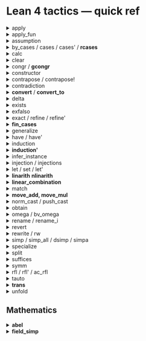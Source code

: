 # Lean 4 tactics — quick ref

<details><summary> apply </summary>

  Roughly, if goal is T, and H is A -> B -> T,
  `apply H` is like
  exact (H ?_ ?_) where ?_ means now goals generated.
</details>

<details><summary> apply_fun </summary>

  -- h : a = b
  apply_fun f at h
  -- h : f a = f b
</details>

<details><summary> assumption </summary>

  + close the goal with a hypothesis, or fail.
  + included by `trivial`
</details>

<details><summary> by_cases / cases / cases' / <b>rcases</b> </summary>

  TODO
</details>

<details><summary> calc </summary>

  Proof by calculation. Also works for inequality.
  ```lean
  calc
    blah = blah1  := by ...
    _    = blah2  := by ...
    _    = blah3  := by ...
    _    = target := by ...
  ```
</details>

<details><summary> clear </summary>

  removes the given hypotheses, or fails if there are remaining references to a hypothesis
</details>

<details><summary> congr / <b>gcongr</b> </summary>

  + congr:
    For example, given `⊢ f (g (x + y)) = f (g (y + x))`,
    `congr` produces the goals `⊢ x = y` and `⊢ y = x`,
    while `congr 2` produces the intended `⊢ x + y = y + x`.
  + <b>gcongr</b>:
    generalized congr. also work for inequality

    trace: `set_option trace.Meta.gcongr true in`
</details>

<details><summary> constructor </summary>

  If the main goal's target type is an inductive type, `constructor` solves it with the first matching constructor, or else fails.
</details>

<details><summary> contrapose / contrapose! </summary>

  * `contrapose`     turns a goal `P → Q` into `¬ Q → ¬ P`
  * `contrapose!`    turns a goal `P → Q` into `¬ Q → ¬ P` and pushes negations inside `P` and `Q` using `push_neg`
  * `contrapose h`   first reverts the local assumption `h`, and then uses `contrapose` and `intro h`
  * `contrapose! h`  first reverts the local assumption `h`, and then uses `contrapose!` and `intro h`
  * `contrapose h with new_h` uses the name `new_h` for the introduced hypothesis
</details>

<details><summary> contradiction </summary>

  + closes the main goal if its hypotheses are "trivially contradictory".
  + included by `trivial`
</details>

<details><summary> <b>convert</b> / <b>convert_to</b> </summary>

  ```lean
  h : 2 * (a * b + b * c + c * a) ≥ a ^ 2 + b ^ 2 + c ^ 2
  ⊢   2 * (b * a + a * c + c * b) ≥ b ^ 2 + a ^ 2 + c ^ 2

  convert h using 1
  ⊢   2 * (b * a + a * c + c * b) = 2 * (a * b + b * c + c * a)
  ⊢   b ^ 2 + a ^ 2 + c ^ 2 = a ^ 2 + b ^ 2 + c ^ 2

  convert h using 2 -- Note that this is too much
  ⊢   2 = 2          -- solved by the tactic
  ⊢   (b * a + a * c + c * b) = (a * b + b * c + c * a)
  ⊢   b ^ 2 = a ^ 2
  ⊢   a ^ 2 = b ^ 2
  ⊢   c ^ 2 = c ^ 2 -- solved

  h : 2 * (a * b + b * c + c * a) ≥ a ^ 2 + b ^ 2 + c ^ 2
  ⊢   2 * (b * a + a * c + c * b) ≥ b ^ 2 + a ^ 2 + c ^ 2
  move_add [←(a^2)] -- move a^2 to the left
  h : 2 * (a * b + b * c + c * a) ≥ a ^ 2 + b ^ 2 + c ^ 2
  ⊢   2 * (b * a + a * c + c * b) ≥ a ^ 2 + b ^ 2 + c ^ 2
  convert h using 2
  ⊢   (b * a + a * c + c * b) = (a * b + b * c + c * a)
  ring_nf
  ```

  `convert_to g = convert (?_ : g)`

  ```lean
  ⊢ a > b
  convert_to (c > d)
  ⊢ c > d
  ⊢ a = c
  ⊢ b = d
  ```
</details>

<details><summary> delta </summary>

  `delta id1 id2 ...` delta-expands the definitions `id1`, `id2`, ....

  This is a low-level tactic, it will expose how recursive definitions have been compiled by Lean.
</details>

<details><summary> exists </summary>

  `exists e₁, e₂, ...` is shorthand for `refine ⟨e₁, e₂, ...⟩; try trivial`.
</details>

<details><summary> exfalso </summary>

  turn the goal into False
</details>

<details><summary> exact / refine / refine' </summary>

  + `exact e` : close the goal using `e`
  + `refine` is similar to exact, but allow holes, which are turned into new goals.
  + e.g., `refine succ_lt_succ (Nat.lt_trans ?_ (lt_succ_self _))`
  + `refine'` is similar to refine, but unsolved `_` and implicit parameters are also turned into new goals.
</details>

<details><summary> <b>fin_cases</b> </summary>

  + e.g.: Convert `Fin 3` into `0, 1, 2`
</details>
<details><summary> generalize </summary>

  ```lean
  example : 2 + 3 = 5 := by
    -- Goals (1)
    -- ⊢ 2 + 3 = 5
    generalize h : 3 = x
    -- Goals (1)
    -- x : ℕ
    -- h : 3 = x
    -- ⊢ 2 + x = 5
    rw [← h]
  ```
</details>

<details><summary> have / have' </summary>

  + have: TODO
  + have': similar to refine'
</details>

<details><summary> induction </summary>

</details>

<details><summary> <b>induction'</b> </summary>

  + induction on list length: `induction' ih : l.length generalizing l`
  + strong induction on list length: `induction' ih : l.length using Nat.case_strong_induction_on generalizing l`
</details>

<details><summary> infer_instance </summary>

  `exact inferInstance`
</details>

<details><summary> injection / injections </summary>

  + injection : from `(a::b) = (c::d)` we derive `a=c` and `b=d`.
  + injections: do it recursively.
</details>

<details><summary> let / set / let' </summary>

  ```lean
  example : 2 + 3 = 5 := by
    -- Goals (1)
    -- ⊢ 2 + 3 = 5
    set x := 3 with h
    -- Goals (1)
    -- x : ℕ := 3
    -- h : x = 3
    -- ⊢ 2 + x = 5
  ```

  + let': similar to refine'
</details>

<details><summary> <b>linarith</b> <b>nlinarith</b> </summary>

  linear (in)equalities over ℕ, ℤ, and ℚ

  nlinarith is more powerful. Try it when you think linarith should work but it didn't.
</details>

<details><summary> <b>linear_combination </b> </summary>

  Let's say we have `h₁ : 2 * a + b = c` and want to proof `a = (c - b) / 2`. We would like lean to do the transposition, but lean is not that smart. `linear_combination` allow us to do the following:
  `a - (c - b) / 2 - (1/2) * (2 * a + b - c) = 0 → a = (c - b) / 2`

  Basically, it is `lhs - rhs - n₁ * (h₁.left - h₁.right) - n₂ * (h₂.left - h₂.right) - ... → lhs = rhs`.

  You need to feed the coefficient manually.

  Sometimes lean can't figure out if denom ≠ 0, use `linear_combination (norm := (field_simp; ring)) h * ...`

  If lean still can't figure out, help it by doing `have : denom ≠ 0 := by your_proof`

  Sometimes, it still won't work because ↑(m / n) = ↑m / ↑n isn't always true. You need to help lean again:

  ```lean
  example (k a b : ℤ) (ha : 1 < a) (hb : 1 < b)
    (h : k * (a - 1) * (b - 1) = a * b) : k = (a * b) / ((a - 1) * (b - 1)) := by
    have hh : ((a - 1) * (b - 1) ∣ (a * b)) := by apply dvd_of_mul_left_eq k; rw [←h]; ring
    have : a ≠ 0 := by apply ne_of_gt; trans 1; simp; assumption
    have : b ≠ 0 := by apply ne_of_gt; trans 1; simp; assumption
    have : a - 1 ≠ 0 := by apply ne_of_gt; simpa
    have : b - 1 ≠ 0 := by apply ne_of_gt; simpa
    qify at *
    -- ⊢ ↑k = ↑(a * b / ((a - 1) * (b - 1)))
    rw [(Rat.coe_int_div _ _ hh)]
    push_cast
    -- ⊢ ↑k = ↑a * ↑b / ((↑a - 1) * (↑b - 1))
    linear_combination (norm := (field_simp; ring)) h * (1 / (a - 1) / (b - 1))
  ```
</details>

<details><summary> match </summary>

  ```lean
  have : m < 4 := by ...
  match h : m with
  | 0 => sorry
  | 1 => sorry
  | 2 => sorry
  | 3 => sorry
  | h + 4 => contradiction
  ```
</details>

<details><summary> <b>move_add, move_mul</b> </summary>

  rearrange of `a + b + c + d + ...`
  e.g., `move_add [a, b, c, ← d, ← e]` returns `d + e + [...] + a + b + c`
</details>

<details><summary> norm_cast / push_cast </summary>

</details>

<details><summary> obtain </summary>

   ```lean
   example {a b : Nat} (h : a ≤ b ∧ b ≤ a) : a = b := by
     obtain ⟨h1, h2⟩ := h
     exact Nat.eq_of_le_of_lt_succ h2 $ Nat.lt_succ_of_le h1
  ```
</details>

<details><summary> omega / bv_omega </summary>

  + omega: solve integer / natural number linear problems
  + bv_omega: additional helper with BitVec
</details>

<details><summary> rename / rename_i </summary>

  ```lean
  example : ∀ e a b c d : Nat, a = b → a = d → a = c → c = b := by
    intros
    -- Goals (1)
    -- e a³ b c d : ℕ
    -- a² : a³ = b
    -- a¹ : a³ = d
    -- a : a³ = c
    -- ⊢ c = b
    rename _ = _ => hac -- rename last type of _ = _ to hac
    rename_i hab _      -- rename last unnamed hypothesis with _, second last with hab
    -- Goals (1)
    -- e a¹ b c d : ℕ
    -- hab : a¹ = b
    -- a : a¹ = d
    -- hac : a¹ = c
    -- ⊢ c = b
    apply Eq.trans
    apply Eq.symm
    exact hac
    exact hab
  ```
</details>


<details><summary> revert </summary>

  move the hypothesis into goal.
</details>

<details><summary> rewrite / rw </summary>

  ```lean
  example (n : ℕ) (h : n = 2 + 2) : n = 4 := by
    -- ⊢ n = 4
    rw [(by rfl : 4 = 2 + 2)]
    -- ⊢ n = 2 + 2
  ```
</details>

<details><summary> simp / simp_all / dsimp / simpa </summary>

  + simp
  + simp_all : stronger `simp [*] at *`
  + dsimp: definitional simp
  + simpa: closing form. `simpa [...]` or `simpa [...] using e`.
</details>

<details><summary> specialize </summary>

</details>

<details><summary> split </summary>

</details>

<details><summary> suffices </summary>

  TODO
</details>

<details><summary> symm </summary>

  convert `a = b` to `b = a`.
</details>


<details><summary> rfl / rfl' / ac_rfl </summary>

  + `rfl`    : trying to close the goal by reflexivity. included by `trivial`
  + `rfl'`   : `set_option smartUnfolding false in with_unfolding_all rfl`
  + `ac_rfl` : `example (a b c d : Nat) : a + b + c + d = d + (b + c) + a := by ac_rfl`
</details>

<details><summary> tauto </summary>

  Solve first order logic problems. e.g.:

  `a → ((b ∧ c) ↔ (a ∧ b ∧ c))`
</details>
<details><summary> <b>trans</b> </summary>

  turn `a = b` into `a = ?` and `? = b`
</details>

<details><summary> unfold </summary>

  + `unfold id` unfolds definition `id`.
  + `unfold id1 id2 ...` is equivalent to `unfold id1; unfold id2; ...`.
</details>

## Mathematics

<details><summary> <b>abel</b> </summary>

</details>

<details><summary> <b>field_simp</b> </summary>

  TODO.

  ```lean
  -- this : k - 1 > 0
  -- ⊢ (k - 1) * (k / (k - 1)) < ...
  field_simp -- doesn't work.
  -- ⊢ k < ...
  field_simp [mul_comm] -- works.


</details>

<details><summary> <b>ring / ring!</b> </summary>

</details>

## Tactic meta / debug / trace

+ `with_reducible` / `with_reducible_and_instances`
   only definitions tagged with `@[reducible]` are unfolded

+ `with_unfolding_all`
   all definitions (except opaque ones) are unfolded

## Tactic Combinators / Reorder goals.

```
tac1 <;> ta2                          : tag2 on each produced goal of tac1

skip                                  : do nothing and succeed.
done                                  : succeeds iff there are no remaining goals.
next                                  : focus on the next goal
focus                                 : focus on main goal and suppress other goals.
first | apply xyz | assumption | ...  : try these in order until one succeeds.
try ...                               : same as `first ... | skip`
repeat / repeat' / repeate1'          :
all_goals ...                         :
any_goals ...                         :
pick_goal n                           : move `n`-th goal to the front
pick_goal -n                          : move `n`-th goal (counting backwards) to the front
on_goal n                             : create a block scope for `n`-th goal
on_goal -n                            : create a block scope for `-n`-th goal
rotate_left n                         : imagine all goals as a list, rotate left the goals.
rotate_right n                        : imagine all goals as a list, rotate left the goals.
swap                                  : `pick_goal 2`
```
